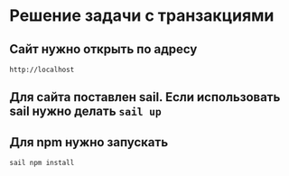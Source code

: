 # Решение задачи с транзакциями

##  Сайт нужно открыть по адресу
``http://localhost``

## Для сайта поставлен sail. Если использовать sail нужно делать ``sail up``

## Для npm нужно запускать
``sail npm install``


